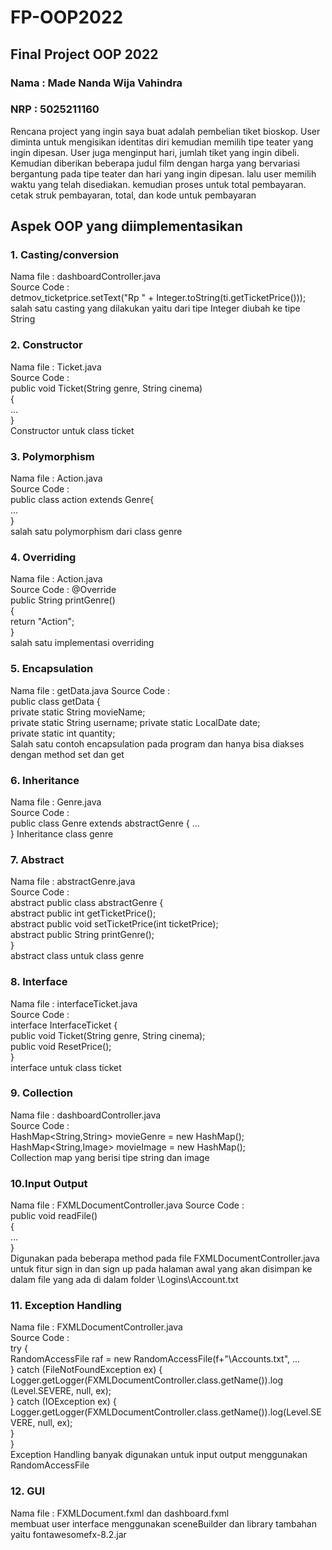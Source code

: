 # FP-OOP2022
## Final Project OOP 2022

### Nama    : Made Nanda Wija Vahindra  
### NRP     : 5025211160  

Rencana project yang ingin saya buat adalah pembelian tiket bioskop. User diminta untuk mengisikan identitas diri kemudian memilih tipe teater yang ingin dipesan. User juga menginput hari, jumlah tiket yang ingin dibeli. Kemudian diberikan beberapa judul film dengan harga yang bervariasi bergantung pada tipe teater dan hari yang ingin dipesan. lalu user memilih waktu yang telah disediakan. kemudian proses untuk total pembayaran. cetak struk pembayaran, total, dan kode untuk pembayaran

## Aspek OOP yang diimplementasikan

### 1. Casting/conversion
Nama file : dashboardController.java  
Source Code :  
detmov_ticketprice.setText("Rp " + Integer.toString(ti.getTicketPrice()));  
salah satu casting yang dilakukan yaitu dari tipe Integer diubah ke tipe String  
### 2. Constructor  
Nama file : Ticket.java  
Source Code :  
public void Ticket(String genre, String cinema)  
    {  
        ...  
    }  
Constructor untuk class ticket  
### 3. Polymorphism
Nama file : Action.java  
Source Code :  
public class action extends Genre{  
 ...  
}  
salah satu polymorphism dari class genre

### 4. Overriding  
Nama file : Action.java  
Source Code :
@Override  
    public String printGenre()  
    {  
        return "Action";  
    }  
salah satu implementasi overriding  
### 5. Encapsulation  
Nama file : getData.java
Source Code :  
public class getData {  
    private static String movieName;  
    private static String username; 
    private static LocalDate date;  
    private static int quantity;  
Salah satu contoh encapsulation pada program dan hanya bisa diakses dengan method set dan get  
### 6. Inheritance  
Nama file : Genre.java  
Source Code :  
public class Genre extends abstractGenre
{
    ...  
}
Inheritance class genre
### 7. Abstract  
Nama file : abstractGenre.java  
Source Code :  
abstract public class abstractGenre {  
    abstract public int getTicketPrice();  
    abstract public void setTicketPrice(int ticketPrice);  
    abstract public String printGenre();  
}  
abstract class untuk class genre

### 8. Interface
Nama file : interfaceTicket.java  
Source Code :  
interface InterfaceTicket {  
    public void Ticket(String genre, String cinema);  
    public void ResetPrice();  
}  
interface untuk class ticket

### 9. Collection  
Nama file : dashboardController.java  
Source Code :  
HashMap<String,String> movieGenre = new HashMap();  
HashMap<String,Image> movieImage = new HashMap();  
Collection map yang berisi tipe string dan image  

### 10.Input Output  
Nama file : FXMLDocumentController.java
Source Code :  
public void readFile()  
    {  
        ...  
    }  
Digunakan pada beberapa method pada file FXMLDocumentController.java untuk fitur sign in dan sign up pada halaman awal yang akan disimpan ke dalam file yang ada di dalam folder \\Logins\\Account.txt  

### 11. Exception Handling  
Nama file : FXMLDocumentController.java  
Source Code :  
try {  
            RandomAccessFile raf = new RandomAccessFile(f+"\\Accounts.txt", ...  
        } catch (FileNotFoundException ex) {  
            Logger.getLogger(FXMLDocumentController.class.getName()).log  (Level.SEVERE, null, ex);  
        } catch (IOException ex) {  
            Logger.getLogger(FXMLDocumentController.class.getName()).log(Level.SEVERE, null, ex);  
        }  
}  
Exception Handling banyak digunakan untuk input output menggunakan RandomAccessFile  
### 12. GUI  
Nama file : FXMLDocument.fxml dan dashboard.fxml  
membuat user interface menggunakan sceneBuilder dan library tambahan yaitu fontawesomefx-8.2.jar
